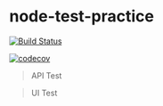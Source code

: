 # node-test-practice

[![Build Status](https://travis-ci.org/LDQ-first/node-test-practice.svg?branch=master)](https://travis-ci.org/LDQ-first/node-test-practice)

[![codecov](https://codecov.io/gh/LDQ-first/node-test-practice/branch/master/graph/badge.svg)](https://codecov.io/gh/LDQ-first/node-test-practice)


> API Test

> UI Test

